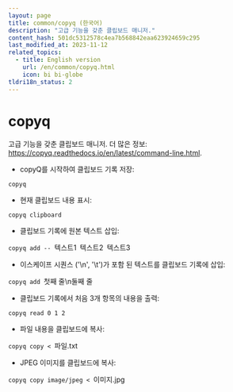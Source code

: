 ```yaml
---
layout: page
title: common/copyq (한국어)
description: "고급 기능을 갖춘 클립보드 매니저."
content_hash: 501dc5312578c4ea7b568842eaa623924659c295
last_modified_at: 2023-11-12
related_topics:
  - title: English version
    url: /en/common/copyq.html
    icon: bi bi-globe
tldri18n_status: 2
---
```

# copyq

고급 기능을 갖춘 클립보드 매니저.
더 많은 정보: <https://copyq.readthedocs.io/en/latest/command-line.html>.

- copyQ를 시작하여 클립보드 기록 저장:

`copyq`

- 현재 클립보드 내용 표시:

`copyq clipboard`

- 클립보드 기록에 원본 텍스트 삽입:

`copyq add -- `<span class="tldr-var badge badge-pill bg-dark-lm bg-white-dm text-white-lm text-dark-dm font-weight-bold">텍스트1</span>` `<span class="tldr-var badge badge-pill bg-dark-lm bg-white-dm text-white-lm text-dark-dm font-weight-bold">텍스트2</span>` `<span class="tldr-var badge badge-pill bg-dark-lm bg-white-dm text-white-lm text-dark-dm font-weight-bold">텍스트3</span>

- 이스케이프 시퀀스 ('\n', '\t')가 포함 된 텍스트를 클립보드 기록에 삽입:

`copyq add `<span class="tldr-var badge badge-pill bg-dark-lm bg-white-dm text-white-lm text-dark-dm font-weight-bold">첫째 줄\n둘째 줄</span>

- 클립보드 기록에서 처음 3개 항목의 내용을 출력:

`copyq read 0 1 2`

- 파일 내용을 클립보드에 복사:

`copyq copy < `<span class="tldr-var badge badge-pill bg-dark-lm bg-white-dm text-white-lm text-dark-dm font-weight-bold">파일.txt</span>

- JPEG 이미지를 클립보드에 복사:

`copyq copy image/jpeg < `<span class="tldr-var badge badge-pill bg-dark-lm bg-white-dm text-white-lm text-dark-dm font-weight-bold">이미지.jpg</span>
